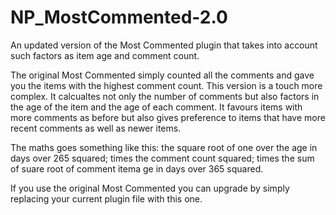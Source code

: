 # NP_MostCommented-2.0
An updated version of the Most Commented plugin that takes into account such factors as item age and comment count.

The original Most Commented simply counted all the comments and gave you the items with the highest comment count. This version is a touch more complex. It calcualtes not only the number of comments but also factors in the age of the item and the age of each comment. It favours items with more comments as before but also gives preference to items that have more recent comments as well as newer items.

The maths goes something like this: the square root of one over the age in days over 265 squared; times the comment count squared; times the sum of suare root of comment itema ge in days over 365 squared.

If you use the original Most Commented you can upgrade by simply replacing your current plugin file with this one.
